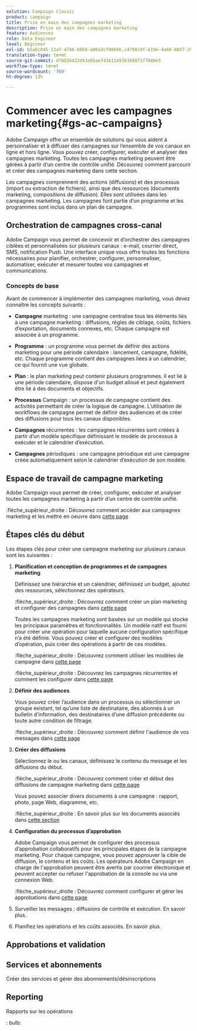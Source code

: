```yaml
---
solution: Campaign Classic
product: campaign
title: Prise en main des campagnes marketing
description: Prise en main des campagnes marketing
feature: Audiences
role: Data Engineer
level: Beginner
exl-id: b5a6c845-13a7-4746-b856-a08a3cf80b66,c4798c8f-619e-4a60-80d7-29b9e4c61168
translation-type: tm+mt
source-git-commit: d7d026422d43e8baef43b114936366071f7086e5
workflow-type: tm+mt
source-wordcount: '769'
ht-degree: 13%

---
```


# Commencer avec les campagnes marketing{#gs-ac-campaigns}

Adobe Campaign offre un ensemble de solutions qui vous aident à personnaliser et à diffuser des campagnes sur l’ensemble de vos canaux en ligne et hors ligne. Vous pouvez créer, configurer, exécuter et analyser des campagnes marketing. Toutes les campagnes marketing peuvent être gérées à partir d’un centre de contrôle unifié. Découvrez comment parcourir et créer des campagnes marketing dans cette section.

Les campagnes comprennent des actions (diffusions) et des processus (import ou extraction de fichiers), ainsi que des ressources (documents marketing, compositions de diffusion). Elles sont utilisées dans les campagnes marketing. Les campagnes font partie d’un programme et les programmes sont inclus dans un plan de campagne.

## Orchestration de campagnes cross-canal

Adobe Campaign vous permet de concevoir et d’orchestrer des campagnes ciblées et personnalisées sur plusieurs canaux : e-mail, courrier direct, SMS, notification Push. Une interface unique vous offre toutes les fonctions nécessaires pour planifier, orchestrer, configurer, personnaliser, automatiser, exécuter et mesurer toutes vos campagnes et communications.

### Concepts de base

Avant de commencer à implémenter des campagnes marketing, vous devez connaître les concepts suivants :

* **Campagne** marketing : une campagne centralise tous les éléments liés à une campagne marketing : diffusions, règles de ciblage, coûts, fichiers d’exportation, documents connexes, etc. Chaque campagne est associée à un programme.

* **Programme** : un programme vous permet de définir des actions marketing pour une période calendaire : lancement, campagne, fidélité, etc. Chaque programme contient des campagnes liées à un calendrier, ce qui fournit une vue globale.

* **Plan** : le plan marketing peut contenir plusieurs programmes. Il est lié à une période calendaire, dispose d&#39;un budget alloué et peut également être lié à des documents et objectifs.

* **Processus** Campaign : un processus de campagne contient des activités permettant de créer la logique de campagne. L’utilisation de workflows de campagne permet de définir des audiences et de créer des diffusions pour tous les canaux disponibles.

* **Campagnes** récurrentes : les campagnes récurrentes sont créées à partir d’un modèle spécifique définissant le modèle de processus à exécuter et le calendrier d’exécution.

* **Campagnes** périodiques : une campagne périodique est une campagne créée automatiquement selon le calendrier d’exécution de son modèle.

## Espace de travail de campagne marketing

Adobe Campaign vous permet de créer, configurer, exécuter et analyser toutes les campagnes marketing à partir d’un centre de contrôle unifié.

:flèche_supérieur_droite : Découvrez comment accéder aux campagnes marketing et les mettre en oeuvre dans [cette page](https://experienceleague.adobe.com/docs/campaign-classic/using/orchestrating-campaigns/about-marketing-campaigns/accessing-marketing-campaigns.html?lang=en#orchestrating-campaigns)


## Étapes clés du début

Les étapes clés pour créer une campagne marketing sur plusieurs canaux sont les suivantes :

1. **Planification et conception de programmes et de campagnes marketing**

   Définissez une hiérarchie et un calendrier, définissez un budget, ajoutez des ressources, sélectionnez des opérateurs.

   :flèche_supérieur_droite : Découvrez comment créer un plan marketing et configurer des campagnes dans [cette page](https://experienceleague.adobe.com/docs/campaign-classic/using/orchestrating-campaigns/orchestrate-campaigns/setting-up-marketing-campaigns.html?lang=en#creating-plan-and-program-hierarchy)

   Toutes les campagnes marketing sont basées sur un modèle qui stocke les principaux paramètres et fonctionnalités. Un modèle natif est fourni pour créer une opération pour laquelle aucune configuration spécifique n’a été définie. Vous pouvez créer et configurer des modèles d’opération, puis créer des opérations à partir de ces modèles.

   :flèche_supérieur_droite : Découvrez comment utiliser les modèles de campagne dans [cette page](https://experienceleague.adobe.com/docs/campaign-classic/using/orchestrating-campaigns/orchestrate-campaigns/marketing-campaign-templates.html?lang=en#orchestrating-campaigns)

   :flèche_supérieur_droite : Découvrez les campagnes récurrentes et comment les configurer dans [cette page](https://experienceleague.adobe.com/docs/campaign-classic/using/orchestrating-campaigns/orchestrate-campaigns/setting-up-marketing-campaigns.html?lang=en#recurring-and-periodic-campaigns)

1. **Définir des audiences**

   Vous pouvez créer l’audience dans un processus ou sélectionner un groupe existant, tel qu’une liste de destinataire, des abonnés à un bulletin d’information, des destinataires d’une diffusion précédente ou toute autre condition de filtrage.

   :flèche_supérieur_droite : Découvrez comment définir l&#39;audience de vos messages dans [cette page](https://experienceleague.adobe.com/docs/campaign-classic/using/orchestrating-campaigns/orchestrate-campaigns/marketing-campaign-target.html?lang=en#orchestrating-campaigns)

1. **Créer des diffusions**

   Sélectionnez le ou les canaux, définissez le contenu du message et les diffusions du début.

   :flèche_supérieur_droite : Découvrez comment créer et début des diffusions de campagne marketing dans [cette page](https://experienceleague.adobe.com/docs/campaign-classic/using/orchestrating-campaigns/orchestrate-campaigns/marketing-campaign-deliveries.html?lang=en#creating-deliveries)

   Vous pouvez associer divers documents à une campagne : rapport, photo, page Web, diagramme, etc.

   :flèche_supérieur_droite : En savoir plus sur les documents associés dans [cette section](https://experienceleague.adobe.com/docs/campaign-classic/using/orchestrating-campaigns/orchestrate-campaigns/marketing-campaign-assets.html?lang=en#adding-documents)

1. **Configuration du processus d’approbation**

   Adobe Campaign vous permet de configurer des processus d’approbation collaboratifs pour les principales étapes de la campagne marketing. Pour chaque campagne, vous pouvez approuver la cible de diffusion, le contenu et les coûts. Les opérateurs Adobe Campaign en charge de l&#39;approbation peuvent être avertis par courrier électronique et peuvent accepter ou refuser l&#39;approbation de la console ou via une connexion Web.

   :flèche_supérieur_droite : Découvrez comment configurer et gérer les approbations dans [cette page](https://experienceleague.adobe.com/docs/campaign-classic/using/orchestrating-campaigns/orchestrate-campaigns/marketing-campaign-approval.html?lang=en#orchestrating-campaigns)


1. Surveiller les messages : diffusions de contrôle et exécution. En savoir plus.

1. Planifiez les opérations et les coûts associés. En savoir plus.

## Approbations et validation


## Services et abonnements

Créer des services et gérer des abonnements/désinscriptions

## Reporting

Rapports sur les opérations

: bulb:
